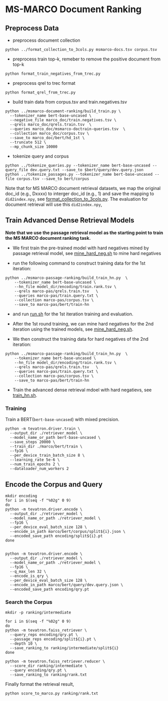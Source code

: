 # MS-MARCO Document Ranking
## Preprocess Data
- preprocess document collection
```
python ../format_collection_to_3cols.py msmarco-docs.tsv corpus.tsv
```
- preprocess train top-k, remeber to remove the positive document from top-k
```
python format_train_negatives_from_trec.py
```
- preprocess qrel to trec format
```
python format_qrel_from_trec.py
```

- build train data from corpus.tsv and train.negatives.tsv

```
python ../msmarco-document-ranking/build_train.py \
  --tokenizer_name bert-base-uncased \
  --negative_file marco_doc/train.negatives.tsv \
  --qrels marco_doc/qrels.train.tsv  \
  --queries marco_doc/msmarco-doctrain-queries.tsv  \
  --collection marco_doc/corpus.tsv \
  --save_to marco_doc/bert/hd_1st \
  --truncate 512 \
  --mp_chunk_size 10000
```

- tokenize query and corpus
```
python ../tokenize_queries.py --tokenizer_name bert-base-uncased --query_file dev.query.txt --save_to $bert/query/dev.query.json
python ../tokenize_passages.py --tokenizer_name bert-base-uncased --file corpus.tsv --save_to bert/corpus
```

Note that for MS MARCO document retrieval datasets, we map the original doc_id (e.g., Dxxxx) to interger doc_id (e.g., 1) and save the mapping to `did2index.npy`, see [format_collection_to_3cols.py](./format_collection_to_3cols.py).
The evaluation for document retrieval will use this `did2index.npy`,


## Train Advanced Dense Retrieval Models

**Note that we use the passage retrieval model as the starting point to train the MS MARCO document ranking task.**


- We first train the pre-trained model with hard negatives mined by passage retrieval model, see [mine_hard_neg.sh](./mine_hard_neg.sh) to mine hard negatives

- run the following command to construct training data for the 1st iteration:
```
python ../msmarco-passage-ranking/build_train_hn.py  \
    --tokenizer_name bert-base-uncased \
    --hn_file model_dir/encoding/train.rank.tsv \
    --qrels marco-pas/qrels.train.tsv   \
    --queries marco-pas/train.query.txt \
    --collection marco-pas/corpus.tsv \
    --save_to marco-pas/bert/train-hn
```
- and run [run.sh](./run.sh) for the 1st iteration training and evaluation.

- After the 1st round training, we can mine hard negatives for the 2nd iteration using the trained models, see [mine_hard_neg.sh](./mine_hard_neg.sh).

- We then construct the training data for hard negatives of the 2nd iteration:
```
python ../msmarco-passage-ranking/build_train_hn.py  \
    --tokenizer_name bert-base-uncased \
    --hn_file model_dir/encoding/train.rank.tsv \
    --qrels marco-pas/qrels.train.tsv   \
    --queries marco-pas/train.query.txt \
    --collection marco-pas/corpus.tsv \
    --save_to marco-pas/bert/train-hn
```

- Train the advanced dense retrieval mdoel with hard negatievs, see [train_hn.sh](./train_hn.sh).

### Training
Train a BERT(`bert-base-uncased`) with mixed precision.
```
python -m tevatron.driver.train \
  --output_dir ./retriever_model \
  --model_name_or_path bert-base-uncased \
  --save_steps 20000 \
  --train_dir ./marco/bert/train \
  --fp16 \
  --per_device_train_batch_size 8 \
  --learning_rate 5e-6 \
  --num_train_epochs 2 \
  --dataloader_num_workers 2
```

## Encode the Corpus and Query
```
mkdir encoding
for i in $(seq -f "%02g" 0 9)
do
python -m tevatron.driver.encode \
  --output_dir ./retriever_model \
  --model_name_or_path ./retriever_model \
  --fp16 \
  --per_device_eval_batch_size 128 \
  --encode_in_path marco/bert/corpus/split${i}.json \
  --encoded_save_path encoding/split${i}.pt
done


python -m tevatron.driver.encode \
  --output_dir ./retriever_model \
  --model_name_or_path ./retriever_model \
  --fp16 \
  --q_max_len 32 \
  --encode_is_qry \
  --per_device_eval_batch_size 128 \
  --encode_in_path marco/bert/query/dev.query.json \
  --encoded_save_path encoding/qry.pt
```

### Search the Corpus
```
mkdir -p ranking/intermediate

for i in $(seq -f "%02g" 0 9)
do
python -m tevatron.faiss_retriever \
  --query_reps encoding/qry.pt \
  --passage_reps encoding/split${i}.pt \
  --depth 10 \
  --save_ranking_to ranking/intermediate/split${i}
done

python -m tevatron.faiss_retriever.reducer \
  --score_dir ranking/intermediate \
  --query encoding/qry.pt \
  --save_ranking_to ranking/rank.txt

```
Finally format the retrieval result,
```
python score_to_marco.py ranking/rank.txt
```
